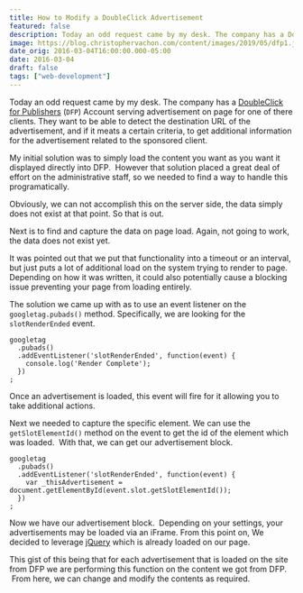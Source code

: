 ```yaml
---
title: How to Modify a DoubleClick Advertisement
featured: false
description: Today an odd request came by my desk. The company has a DoubleClick forPublishers (DFP)Account serving advertisement on page for one of there clients. They want to beable to detect the destination URL of the advertisement, and if it meats acertain criteria, to get additional information for the advertisement related tothe sponsored client.My initial solution was to simply load the content you want as you want itdispl
image: https://blog.christophervachon.com/content/images/2019/05/dfp1.jpg
date_orig: 2016-03-04T16:00:00.000-05:00
date: 2016-03-04
draft: false
tags: ["web-development"]
---
```


Today an odd request came by my desk. The company has a [DoubleClick for Publishers](https://www.doubleclickbygoogle.com/solutions/revenue-management/dfp/) (`DFP`) Account serving advertisement on page for one of there clients. They want to be able to detect the destination URL of the advertisement, and if it meats a certain criteria, to get additional information for the advertisement related to the sponsored client.

My initial solution was to simply load the content you want as you want it displayed directly into DFP.  However that solution placed a great deal of effort on the administrative staff, so we needed to find a way to handle this programatically.

Obviously, we can not accomplish this on the server side, the data simply does not exist at that point. So that is out.

Next is to find and capture the data on page load. Again, not going to work, the data does not exist yet.

It was pointed out that we put that functionality into a timeout or an interval, but just puts a lot of additional load on the system trying to render to page. Depending on how it was written, it could also potentially cause a blocking issue preventing your page from loading entirely.

The solution we came up with as to use an event listener on the `googletag.pubads()` method. Specifically, we are looking for the `slotRenderEnded` event.

```
googletag
  .pubads()
  .addEventListener('slotRenderEnded', function(event) {
    console.log('Render Complete');
  })
;
```

Once an advertisement is loaded, this event will fire for it allowing you to take additional actions.

Next we needed to capture the specific element. We can use the `getSlotElementId()` method on the event to get the id of the element which was loaded.  With that, we can get our advertisement block.

```
googletag
  .pubads()
  .addEventListener('slotRenderEnded', function(event) {
    var _thisAdvertisement = document.getElementById(event.slot.getSlotElementId());
  })
;
```

Now we have our advertisement block.  Depending on your settings, your advertisements may be loaded via an iFrame. From this point on, We decided to leverage [jQuery](http://www.jquery.com/) which is already loaded on our page.

This gist of this being that for each advertisement that is loaded on the site from DFP we are performing this function on the content we got from DFP.  From here, we can change and modify the contents as required.
